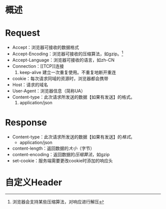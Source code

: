# 概述

# Request
- Accept：浏览器可接收的数据格式
- Accept-Encoding：浏览器可接收的压缩算法，如gzip。[^1] 
- Accept-Language：浏览器可接收的语言，如zh-CN
- Connection：[[TCP]]连接
	1. keep-alive 建立一次重复使用。不重复地断开重连
- cookie：每次请求同域的资源时，浏览器都会携带
- Host：请求的域名
- User-Agent：浏览器信息（简称UA）
- Content-type：此次请求所发送的数据【如果有发送】的格式。
	1. application/json

# Response
- Content-type：此次请求所发送的数据【如果有发送】的*格式*。
	- application/json
- content-length：返回数据的*大小*（字节）
- content-encoding：返回数据的*压缩算法*，如gzip
- set-cookie：服务端需要更改cookie时添加的响应头
# 自定义Header


[^1]: 浏览器会支持某些压缩算法，对响应进行解压